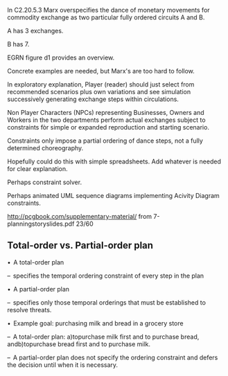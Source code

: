 
In C2.20.5.3 Marx overspecifies the dance of monetary movements for commodity exchange as two particular fully ordered circuits A and B.

A has 3 exchanges.

B has 7.

EGRN figure d1 provides an overview.

Concrete examples are needed, but Marx's are too hard to follow.

In exploratory explanation, Player (reader) should just select from recommended scenarios plus own variations and see simulation successively generating exchange steps within circulations.

Non Player Characters (NPCs) representing Businesses, Owners and Workers in the two departments perform actual exchanges subject to constraints fòr simple or expanded reproduction and starting scenario.

Constraìnts only impose a partial ordering of dance steps, not a fully determined choreography.

Hopefully could do this with simple spreadsheets. Add whatever is needed for clear explanation.

Perhaps constraint solver.

Perhaps animated UML sequence diagrams implementing Acivity Diagram constraints.

http://pcgbook.com/supplementary-material/
from 7-planningstoryslides.pdf 23/60


## Total-order vs. Partial-order plan

•  A total-order plan

   –  specifies the temporal ordering constraint of every step in the plan
 
•  A partial-order plan

   –  specifies only those temporal orderings that must be established to resolve threats.

•  Example goal: purchasing milk and bread in a grocery store

   –  A total-order plan: a)topurchase milk first and to purchase bread, andb)topurchase bread first and to purchase milk.
 
   –  A partial-order plan does not specify the ordering constraint and defers the decision until when it is necessary.
